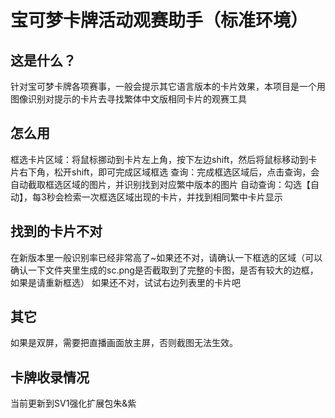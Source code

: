 # 宝可梦卡牌活动观赛助手（标准环境）
## 这是什么？
针对宝可梦卡牌各项赛事，一般会提示其它语言版本的卡片效果，本项目是一个用图像识别对提示的卡片去寻找繁体中文版相同卡片的观赛工具

## 怎么用
框选卡片区域：将鼠标挪动到卡片左上角，按下左边shift，然后将鼠标移动到卡片右下角，松开shift，即可完成区域框选
查询：完成框选区域后，点击查询，会自动截取框选区域的图片，并识别找到对应繁中版本的图片
自动查询：勾选【自动】，每3秒会检索一次框选区域出现的卡片，并找到相同繁中卡片显示

## 找到的卡片不对
在新版本里一般识别率已经非常高了~如果还不对，请确认一下框选的区域（可以确认一下文件夹里生成的sc.png是否截取到了完整的卡图，是否有较大的边框，如果是请重新框选）
如果还不对，试试右边列表里的卡片吧

## 其它
如果是双屏，需要把直播画面放主屏，否则截图无法生效。

## 卡牌收录情况
当前更新到SV1强化扩展包朱&紫